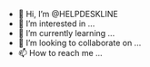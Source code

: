 - 👋 Hi, I’m @HELPDESKLINE
- 👀 I’m interested in ...
- 🌱 I’m currently learning ...
- 💞️ I’m looking to collaborate on ...
- 📫 How to reach me ...

<!---
HELPDESKLINE/HELPDESKLINE is a ✨ special ✨ repository because its `README.md` (this file) appears on your GitHub profile.
You can click the Preview link to take a look at your changes.
--->
